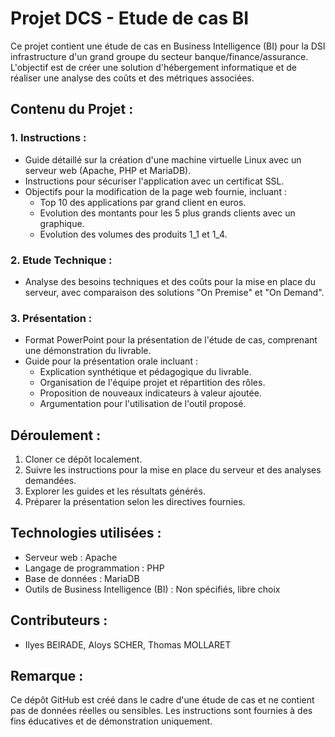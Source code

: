 # Projet DCS - Etude de cas BI

Ce projet contient une étude de cas en Business Intelligence (BI) pour la DSI infrastructure d'un grand groupe du secteur banque/finance/assurance. L'objectif est de créer une solution d'hébergement informatique et de réaliser une analyse des coûts et des métriques associées.

## Contenu du Projet :

### 1. Instructions :
   - Guide détaillé sur la création d'une machine virtuelle Linux avec un serveur web (Apache, PHP et MariaDB).
   - Instructions pour sécuriser l'application avec un certificat SSL.
   - Objectifs pour la modification de la page web fournie, incluant :
     - Top 10 des applications par grand client en euros.
     - Evolution des montants pour les 5 plus grands clients avec un graphique.
     - Evolution des volumes des produits 1_1 et 1_4.

### 2. Etude Technique :
   - Analyse des besoins techniques et des coûts pour la mise en place du serveur, avec comparaison des solutions "On Premise" et "On Demand".

### 3. Présentation :
   - Format PowerPoint pour la présentation de l'étude de cas, comprenant une démonstration du livrable.
   - Guide pour la présentation orale incluant :
     - Explication synthétique et pédagogique du livrable.
     - Organisation de l'équipe projet et répartition des rôles.
     - Proposition de nouveaux indicateurs à valeur ajoutée.
     - Argumentation pour l'utilisation de l'outil proposé.

## Déroulement :

1. Cloner ce dépôt localement.
2. Suivre les instructions pour la mise en place du serveur et des analyses demandées.
3. Explorer les guides et les résultats générés.
4. Préparer la présentation selon les directives fournies.

## Technologies utilisées :

- Serveur web : Apache
- Langage de programmation : PHP
- Base de données : MariaDB
- Outils de Business Intelligence (BI) : Non spécifiés, libre choix

## Contributeurs :

- Ilyes BEIRADE, Aloys SCHER, Thomas MOLLARET

## Remarque :

Ce dépôt GitHub est créé dans le cadre d'une étude de cas et ne contient pas de données réelles ou sensibles. Les instructions sont fournies à des fins éducatives et de démonstration uniquement.
